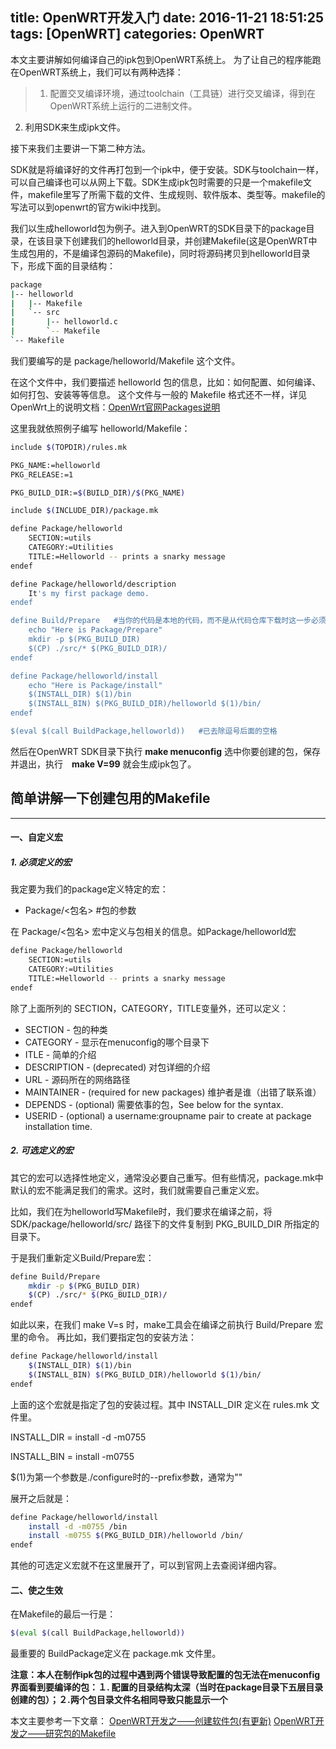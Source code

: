 title: OpenWRT开发入门
date: 2016-11-21 18:51:25
tags: [OpenWRT]
categories: OpenWRT
---
本文主要讲解如何编译自己的ipk包到OpenWRT系统上。
为了让自己的程序能跑在OpenWRT系统上，我们可以有两种选择：
>1. 配置交叉编译环境，通过toolchain（工具链）进行交叉编译，得到在OpenWRT系统上运行的二进制文件。
2. 利用SDK来生成ipk文件。

接下来我们主要讲一下第二种方法。
<!--more-->
SDK就是将编译好的文件再打包到一个ipk中，便于安装。SDK与toolchain一样，可以自己编译也可以从网上下载。SDK生成ipk包时需要的只是一个makefile文件，makefile里写了所需下载的文件、生成规则、软件版本、类型等。makefile的写法可以到openwrt的官方wiki中找到。
  
我们以生成helloworld包为例子。进入到OpenWRT的SDK目录下的package目录，在该目录下创建我们的helloworld目录，并创建Makefile(这是OpenWRT中生成包用的，不是编译包源码的Makefile)，同时将源码拷贝到helloworld目录下，形成下面的目录结构：
``` bash
package
|-- helloworld
|   |-- Makefile
|   `-- src
|       |-- helloworld.c
|       `-- Makefile
`-- Makefile
```
我们要编写的是 package/helloworld/Makefile 这个文件。

在这个文件中，我们要描述 helloworld 包的信息，比如：如何配置、如何编译、如何打包、安装等等信息。
这个文件与一般的 Makefile 格式还不一样，详见OpenWrt上的说明文档：[OpenWrt官网Packages说明](http://wiki.openwrt.org/doc/devel/packages)

这里我就依照例子编写 helloworld/Makefile：
``` bash
include $(TOPDIR)/rules.mk

PKG_NAME:=helloworld
PKG_RELEASE:=1

PKG_BUILD_DIR:=$(BUILD_DIR)/$(PKG_NAME)

include $(INCLUDE_DIR)/package.mk

define Package/helloworld
    SECTION:=utils
    CATEGORY:=Utilities
    TITLE:=Helloworld -- prints a snarky message
endef

define Package/helloworld/description
    It's my first package demo.
endef

define Build/Prepare   #当你的代码是本地的代码，而不是从代码仓库下载时这一步必须有
    echo "Here is Package/Prepare"
    mkdir -p $(PKG_BUILD_DIR)
    $(CP) ./src/* $(PKG_BUILD_DIR)/
endef

define Package/helloworld/install
    echo "Here is Package/install"
    $(INSTALL_DIR) $(1)/bin
    $(INSTALL_BIN) $(PKG_BUILD_DIR)/helloworld $(1)/bin/
endef

$(eval $(call BuildPackage,helloworld))   #已去除逗号后面的空格
```

然后在OpenWRT SDK目录下执行 **make menuconfig** 选中你要创建的包，保存并退出，执行　**make V=99** 就会生成ipk包了。

## 简单讲解一下创建包用的Makefile
***

#### 一、自定义宏
##### 1. 必须定义的宏

我定要为我们的package定义特定的宏：
* Package/<包名>    #包的参数

在 Package/<包名> 宏中定义与包相关的信息。如Package/helloworld宏
``` bash
define Package/helloworld
    SECTION:=utils
    CATEGORY:=Utilities
    TITLE:=Helloworld -- prints a snarky message
endef
```
除了上面所列的 SECTION，CATEGORY，TITLE变量外，还可以定义：
* SECTION     - 包的种类
* CATEGORY    - 显示在menuconfig的哪个目录下
* ITLE       -  简单的介绍
* DESCRIPTION - (deprecated) 对包详细的介绍
* URL - 源码所在的网络路径
* MAINTAINER  - (required for new packages) 维护者是谁（出错了联系谁）
* DEPENDS     - (optional) 需要依事的包，See below for the syntax.
* USERID      - (optional) a username:groupname pair to create at package installation time.

##### 2. 可选定义的宏
其它的宏可以选择性地定义，通常没必要自己重写。但有些情况，package.mk中默认的宏不能满足我们的需求。这时，我们就需要自己重定义宏。

比如，我们在为helloworld写Makefile时，我们要求在编译之前，将 SDK/package/helloworld/src/ 路径下的文件复制到 PKG_BUILD_DIR 所指定的目录下。

于是我们重新定义Build/Prepare宏：
``` bash
define Build/Prepare
    mkdir -p $(PKG_BUILD_DIR)
    $(CP) ./src/* $(PKG_BUILD_DIR)/
endef
```
如此以来，在我们 make V=s 时，make工具会在编译之前执行 Build/Prepare 宏里的命令。
再比如，我们要指定包的安装方法：
``` bash
define Package/helloworld/install
    $(INSTALL_DIR) $(1)/bin
    $(INSTALL_BIN) $(PKG_BUILD_DIR)/helloworld $(1)/bin/
endef
```
上面的这个宏就是指定了包的安装过程。其中 INSTALL_DIR 定义在 rules.mk 文件里。

INSTALL_DIR = install -d -m0755

INSTALL_BIN = install -m0755

$(1)为第一个参数是./configure时的--prefix参数，通常为""

展开之后就是：
``` bash
define Package/helloworld/install
    install -d -m0755 /bin
    install -m0755 $(PKG_BUILD_DIR)/helloworld /bin/
endef
```
其他的可选定义宏就不在这里展开了，可以到官网上去查阅详细内容。
#### 二、使之生效
在Makefile的最后一行是：
``` bash
$(eval $(call BuildPackage,helloworld))
```
最重要的 BuildPackage定义在 package.mk 文件里。


**注意：本人在制作ipk包的过程中遇到两个错误导致配置的包无法在menuconfig界面看到要编译的包：１. 配置的目录结构太深（当时在package目录下五层目录创建的包）；２.两个包目录文件名相同导致只能显示一个**




本文主要参考一下文章：
[OpenWRT开发之——创建软件包(有更新)](https://my.oschina.net/hevakelcj/blog/410633)
[OpenWRT开发之——研究包的Makefile](https://my.oschina.net/hevakelcj/blog/411942)

